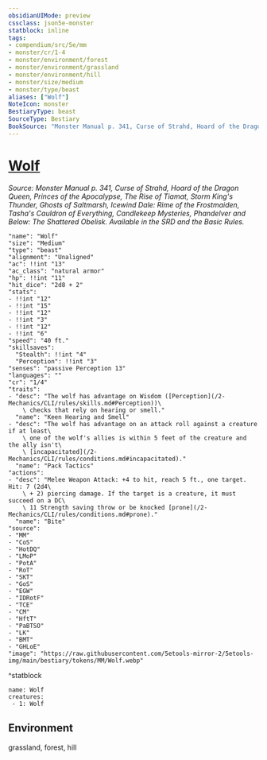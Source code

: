 ```yaml
---
obsidianUIMode: preview
cssclass: json5e-monster
statblock: inline
tags:
- compendium/src/5e/mm
- monster/cr/1-4
- monster/environment/forest
- monster/environment/grassland
- monster/environment/hill
- monster/size/medium
- monster/type/beast
aliases: ["Wolf"]
NoteIcon: monster
BestiaryType: beast
SourceType: Bestiary
BookSource: "Monster Manual p. 341, Curse of Strahd, Hoard of the Dragon Queen, Princes of the Apocalypse, The Rise of Tiamat, Storm King's Thunder, Ghosts of Saltmarsh, Icewind Dale: Rime of the Frostmaiden, Tasha's Cauldron of Everything, Candlekeep Mysteries, Phandelver and Below: The Shattered Obelisk. Available in the SRD and the Basic Rules."
---
```

# [Wolf](2-Mechanics/CLI/bestiary/beast/wolf.md)
*Source: Monster Manual p. 341, Curse of Strahd, Hoard of the Dragon Queen, Princes of the Apocalypse, The Rise of Tiamat, Storm King's Thunder, Ghosts of Saltmarsh, Icewind Dale: Rime of the Frostmaiden, Tasha's Cauldron of Everything, Candlekeep Mysteries, Phandelver and Below: The Shattered Obelisk. Available in the SRD and the Basic Rules.*  

```statblock
"name": "Wolf"
"size": "Medium"
"type": "beast"
"alignment": "Unaligned"
"ac": !!int "13"
"ac_class": "natural armor"
"hp": !!int "11"
"hit_dice": "2d8 + 2"
"stats":
- !!int "12"
- !!int "15"
- !!int "12"
- !!int "3"
- !!int "12"
- !!int "6"
"speed": "40 ft."
"skillsaves":
  "Stealth": !!int "4"
  "Perception": !!int "3"
"senses": "passive Perception 13"
"languages": ""
"cr": "1/4"
"traits":
- "desc": "The wolf has advantage on Wisdom ([Perception](/2-Mechanics/CLI/rules/skills.md#Perception))\
    \ checks that rely on hearing or smell."
  "name": "Keen Hearing and Smell"
- "desc": "The wolf has advantage on an attack roll against a creature if at least\
    \ one of the wolf's allies is within 5 feet of the creature and the ally isn't\
    \ [incapacitated](/2-Mechanics/CLI/rules/conditions.md#incapacitated)."
  "name": "Pack Tactics"
"actions":
- "desc": "Melee Weapon Attack: +4 to hit, reach 5 ft., one target. Hit: 7 (2d4\
    \ + 2) piercing damage. If the target is a creature, it must succeed on a DC\
    \ 11 Strength saving throw or be knocked [prone](/2-Mechanics/CLI/rules/conditions.md#prone)."
  "name": "Bite"
"source":
- "MM"
- "CoS"
- "HotDQ"
- "LMoP"
- "PotA"
- "RoT"
- "SKT"
- "GoS"
- "EGW"
- "IDRotF"
- "TCE"
- "CM"
- "HftT"
- "PaBTSO"
- "LK"
- "BMT"
- "GHLoE"
"image": "https://raw.githubusercontent.com/5etools-mirror-2/5etools-img/main/bestiary/tokens/MM/Wolf.webp"
```
^statblock

```encounter-table
name: Wolf
creatures:
 - 1: Wolf
```

## Environment

grassland, forest, hill